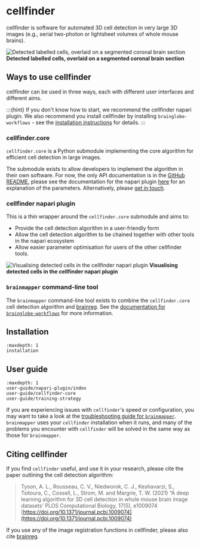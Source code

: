 # cellfinder

cellfinder is software for automated 3D cell detection in very large 3D images (e.g., serial two-photon or lightsheet volumes of whole mouse brains).

![Detected labelled cells, overlaid on a segmented coronal brain section](images/cells.png)
**Detected labelled cells, overlaid on a segmented coronal brain section**

## Ways to use cellfinder

cellfinder can be used in three ways, each with different user interfaces and different aims.

:::{hint}
If you don't know how to start, we recommend the cellfinder napari plugin.
We also recommend you install cellfinder by installing `brainglobe-workflows` - see the [installation instructions](./installation#one-step-installation) for details.
:::

### cellfinder.core

`cellfinder.core` is a Python submodule implementing the core algorithm for efficient cell detection in large images.

The submodule exists to allow developers to implement the algorithm in their own software.
For now, the only API documentation is in the [GitHub README](https://github.com/brainglobe/cellfinder/blob/main/README.md), please see the documentation for the napari plugin [here](user-guide/napari-plugin/index) for an explanation of the parameters.
Alternatively, please [get in touch](/contact).

### cellfinder napari plugin

This is a thin wrapper around the `cellfinder.core` submodule and aims to:

- Provide the cell detection algorithm in a user-friendly form
- Allow the cell detection algorithm to be chained together with other tools in the napari ecosystem
- Allow easier parameter optimisation for users of the other cellfinder tools.

![Visualising detected cells in the cellfinder napari plugin](images/napari-cellfinder.gif)
**Visualising detected cells in the cellfinder napari plugin**

### `brainmapper` command-line tool

The `brainmapper` command-line tool exists to combine the `cellfinder.core` cell detection algorithm and [brainreg](/documentation/brainreg/index).
See the [documentation for `brainglobe-workflows`](/documentation/brainglobe-workflows/index) for more information.

## Installation

```{toctree}
:maxdepth: 1
installation
```

## User guide

```{toctree}
:maxdepth: 1
user-guide/napari-plugin/index
user-guide/cellfinder-core
user-guide/training-strategy
```

If you are experiencing issues with `cellfinder`'s speed or configuration, you may want to take a look at the [troubleshooting guide for `brainmapper`](../brainglobe-workflows/brainmapper/troubleshooting/index.md).
`brainmapper` uses your `cellfinder` installation when it runs, and many of the problems you encounter with `cellfinder` will be solved in the same way as those for `brainmapper`.

## Citing cellfinder

If you find `cellfinder` useful, and use it in your research, please cite the paper outlining the cell detection algorithm:
> Tyson, A. L., Rousseau, C. V., Niedworok, C. J., Keshavarzi, S., Tsitoura, C., Cossell, L., Strom, M. and Margrie, T. W. (2021) “A deep learning algorithm for 3D cell detection in whole mouse brain image datasets’ PLOS Computational Biology, 17(5), e1009074
[https://doi.org/10.1371/journal.pcbi.1009074](https://doi.org/10.1371/journal.pcbi.1009074)
>

If you use any of the image registration functions in cellfinder, please also cite [brainreg](/documentation/brainreg/index).
